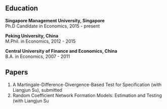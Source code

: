 ## Education

**Singapore Management University, Singapore**              
Ph.D Candidate in Economics, 2015 - present

**Peking University, China**                                
M.Phil. in Economics, 2012 - 2015 

**Central University of Finance and Economics, China**       
B.A. in Economics, 2007 - 2011

## Papers

1. A Martingale-Difference-Divergence-Based Test for Specification (with Liangjun Su), submitted
2. Random Coefficient Network Formation Models: Estimation and Testing (with Liangjun Su
